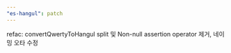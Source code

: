 ```yaml
---
"es-hangul": patch
---
```


refac: convertQwertyToHangul split 및 Non-null assertion operator 제거, 네이밍 오타 수정
